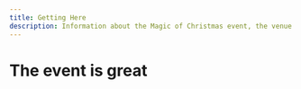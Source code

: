 ```yaml
---
title: Getting Here
description: Information about the Magic of Christmas event, the venue and ticketing.
---
```


# The event is great